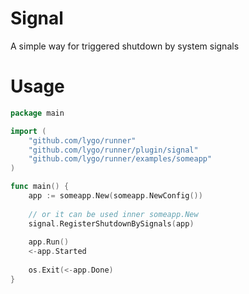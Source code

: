 # Signal

A simple way for triggered shutdown by system signals


# Usage

```go
package main

import (
	"github.com/lygo/runner"
	"github.com/lygo/runner/plugin/signal"
	"github.com/lygo/runner/examples/someapp"
)

func main() {
    app := someapp.New(someapp.NewConfig())
 
    // or it can be used inner someapp.New 
    signal.RegisterShutdownBySignals(app)
 
    app.Run()
    <-app.Started
    
    os.Exit(<-app.Done)	
}

```
